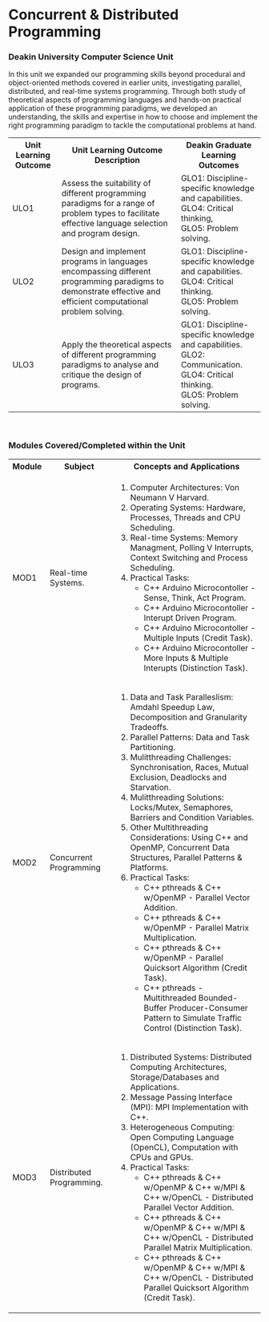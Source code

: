 # Concurrent & Distributed Programming

### Deakin University Computer Science Unit

In this unit we expanded our programming skills beyond procedural and object-oriented methods covered in earlier units, investigating parallel, distributed, and real-time systems programming. Through both study of theoretical aspects of programming languages and hands-on practical application of these programming paradigms, we developed an understanding, the skills and expertise in how to choose and implement the right programming paradigm to tackle the computational problems at hand.

 <table>
  <tr>
    <th>Unit Learning Outcome</th>
    <th>Unit Learning Outcome Description</th>
    <th>Deakin Graduate Learning Outcomes</th>
  </tr>
  <tr>
    <td>ULO1</td>
    <td>Assess the suitability of different programming paradigms for a range of problem types to facilitate effective language selection and program
design.</td>
    <td>GLO1: Discipline-specific knowledge and capabilities. <br>GLO4: Critical thinking, <br>GLO5: Problem solving.</td>
  </tr>
  <tr>
    <td>ULO2</td>
    <td>Design and implement programs in languages encompassing different programming paradigms to demonstrate effective and efficient computational problem solving.</td>
    <td>GLO1: Discipline-specific knowledge and capabilities. <br>GLO4: Critical thinking. <br>GLO5: Problem solving.</td>
  </tr>
  <tr>
    <td>ULO3</td>
    <td>Apply the theoretical aspects of different programming paradigms to analyse and critique the design of programs.</td>
    <td>GLO1: Discipline-specific knowledge and capabilities. <br>GLO2: Communication. <br>GLO4: Critical thinking. <br>GLO5: Problem solving.</td>
  </tr>
</table> 
<br>

### Modules Covered/Completed within the Unit
 <table>
  <tr>
    <th>Module</th>
    <th>Subject</th>
    <th>Concepts and Applications</th>
  </tr>
  <tr>
    <td>MOD1</td>
    <td>Real-time Systems.</td>
    <td>
      <ol>
       <li>Computer Architectures: Von Neumann V Harvard. </li>
        <li>Operating Systems:    Hardware, Processes, Threads and CPU Scheduling. </li>
        <li>Real-time Systems:    Memory Managment, Polling V Interrupts, Context Switching and Process Scheduling.</li>
        <li>Practical Tasks:
          <ul>
            <li>C++ Arduino Microcontoller - Sense, Think, Act Program.</li>  
            <li>C++ Arduino Microcontoller - Interupt Driven Program.</li>  
            <li>C++ Arduino Microcontoller - Multiple Inputs (Credit Task).</li>
            <li>C++ Arduino Microcontoller - More Inputs & Multiple Interupts (Distinction Task).</li>  
          </ul>
         </li>
      </ol>
    </td>
  </tr>
  <tr>
    <td>MOD2</td>
    <td>Concurrent Programming</td>
    <td>
      <ol>
        <li>Data and Task Paralleslism: Amdahl Speedup Law, Decomposition and Granularity Tradeoffs.</li> 
        <li>Parallel Patterns:            Data and Task Partitioning. </li> 
        <li>Mulitthreading Challenges:    Synchronisation, Races, Mutual Exclusion, Deadlocks and Starvation.</li> 
        <li>Mulitthreading Solutions:     Locks/Mutex, Semaphores, Barriers and Condition Variables.</li> 
        <li>Other Multithreading Considerations: Using C++ and OpenMP, Concurrent Data Structures, Parallel Patterns & Platforms.</li> 
        <li>Practical Tasks:
          <ul>
            <li>C++ pthreads & C++ w/OpenMP - Parallel Vector Addition.</li>  
            <li>C++ pthreads & C++ w/OpenMP - Parallel Matrix Multiplication.</li>
            <li>C++ pthreads & C++ w/OpenMP - Parallel Quicksort Algorithm (Credit Task).</li>
            <li>C++ pthreads - Multithreaded Bounded-Buffer Producer-Consumer Pattern to Simulate Traffic Control (Distinction Task).</li>  
          </ul>
        </li> 
      </ol>
    </td>
  </tr>
  <tr>
    <td>MOD3</td>
    <td>Distributed Programming.</td>
    <td>
      <ol>
        <li>Distributed Systems: Distributed Computing Architectures, Storage/Databases and Applications.</li> 
        <li>Message Passing Interface (MPI): MPI Implementation with C++.</li> 
        <li>Heterogeneous Computing:   Open Computing Language (OpenCL), Computation with CPUs and GPUs.</li>
        <li>Practical Tasks:
          <ul>
            <li>C++ pthreads & C++ w/OpenMP & C++ w/MPI & C++ w/OpenCL  - Distributed Parallel Vector Addition.</li>  
            <li>C++ pthreads & C++ w/OpenMP & C++ w/MPI & C++ w/OpenCL  - Distributed Parallel Matrix Multiplication.</li>
            <li>C++ pthreads & C++ w/OpenMP & C++ w/MPI & C++ w/OpenCL  - Distributed Parallel Quicksort Algorithm (Credit Task).</li> 
          </ul>
        </li> 
      </ol>
    </td>
  </tr>
</table> 
